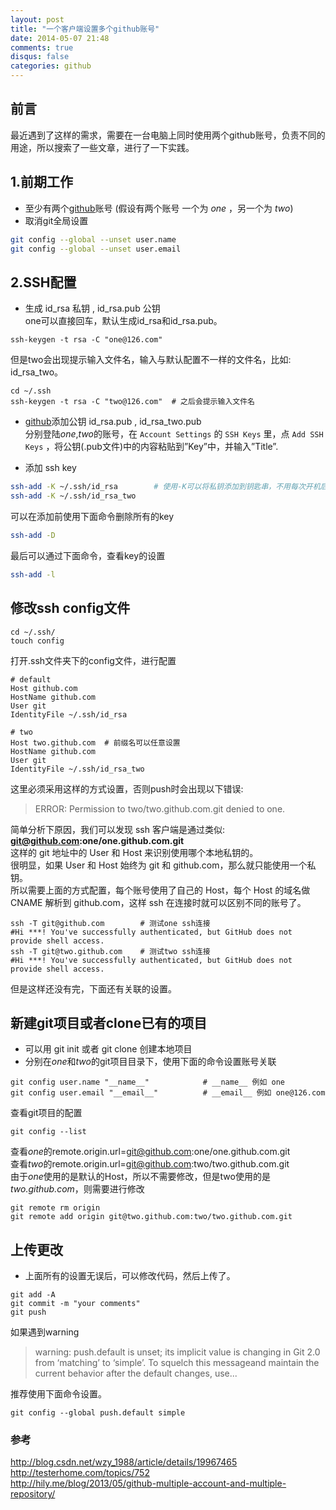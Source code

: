 ```yaml
---
layout: post
title: "一个客户端设置多个github账号"
date: 2014-05-07 21:48
comments: true
disqus: false
categories: github
---
```

## 前言
最近遇到了这样的需求，需要在一台电脑上同时使用两个github账号，负责不同的用途，所以搜索了一些文章，进行了一下实践。
## 1.前期工作
* 至少有两个[github]账号 (假设有两个账号 一个为 *one* ，另一个为 *two*)    
* 取消git全局设置
``` sh
git config --global --unset user.name  
git config --global --unset user.email  
```
<!-- more -->
## 2.SSH配置
* 生成 id_rsa 私钥 , id_rsa.pub 公钥      
one可以直接回车，默认生成id_rsa和id_rsa.pub。 
```
ssh-keygen -t rsa -C "one@126.com"
```
但是two会出现提示输入文件名，输入与默认配置不一样的文件名，比如: id_rsa_two。
```
cd ~/.ssh
ssh-keygen -t rsa -C "two@126.com"  # 之后会提示输入文件名
```

* [github]添加公钥 id_rsa.pub , id_rsa_two.pub   
分别登陆*one*,*two*的账号，在 `Account Settings` 的 `SSH Keys` 里，点 `Add SSH Keys` ，将公钥(.pub文件)中的内容粘贴到”Key”中，并输入”Title”.

* 添加 ssh key
``` sh
ssh-add -K ~/.ssh/id_rsa        # 使用-K可以将私钥添加到钥匙串，不用每次开机后还要再次输入这条命令了
ssh-add -K ~/.ssh/id_rsa_two
```
可以在添加前使用下面命令删除所有的key   
``` sh
ssh-add -D
```
最后可以通过下面命令，查看key的设置
``` sh
ssh-add -l
```
## 修改ssh config文件
```
cd ~/.ssh/
touch config
```
打开.ssh文件夹下的config文件，进行配置
```
# default
Host github.com
HostName github.com
User git
IdentityFile ~/.ssh/id_rsa

# two
Host two.github.com  # 前缀名可以任意设置
HostName github.com
User git
IdentityFile ~/.ssh/id_rsa_two
```
这里必须采用这样的方式设置，否则push时会出现以下错误:   
>ERROR: Permission to two/two.github.com.git denied to one.

简单分析下原因，我们可以发现 ssh 客户端是通过类似:    
**git@github.com:one/one.github.com.git**   
这样的 git 地址中的 User 和 Host 来识别使用哪个本地私钥的。   
很明显，如果 User 和 Host 始终为 git 和 github.com，那么就只能使用一个私钥。   
所以需要上面的方式配置，每个账号使用了自己的 Host，每个 Host 的域名做 CNAME 解析到 github.com，这样 ssh 在连接时就可以区别不同的账号了。   
```
ssh -T git@github.com        # 测试one ssh连接
#Hi ***! You've successfully authenticated, but GitHub does not provide shell access.
ssh -T git@two.github.com    # 测试two ssh连接
#Hi ***! You've successfully authenticated, but GitHub does not provide shell access.
```
但是这样还没有完，下面还有关联的设置。

## 新建git项目或者clone已有的项目
* 可以用 git init 或者 git clone 创建本地项目
* 分别在*one*和*two*的git项目目录下，使用下面的命令设置账号关联
```
git config user.name "__name__"            # __name__ 例如 one
git config user.email "__email__"          # __email__ 例如 one@126.com
```
查看git项目的配置
```
git config --list
```
查看*one*的remote.origin.url=git@github.com:one/one.github.com.git   
查看*two*的remote.origin.url=git@github.com:two/two.github.com.git   
由于*one*使用的是默认的Host，所以不需要修改，但是two使用的是*two.github.com*，则需要进行修改
```
git remote rm origin 
git remote add origin git@two.github.com:two/two.github.com.git
```
## 上传更改
* 上面所有的设置无误后，可以修改代码，然后上传了。
```
git add -A
git commit -m "your comments"
git push
```
如果遇到warning
>warning: push.default is unset; its implicit value is changing in Git 2.0 from ‘matching’ to ‘simple’. To squelch this messageand maintain the current behavior after the default changes, use...

推荐使用下面命令设置。
```
git config --global push.default simple
```
### 参考
<http://blog.csdn.net/wzy_1988/article/details/19967465>   
<http://testerhome.com/topics/752>   
<http://hily.me/blog/2013/05/github-multiple-account-and-multiple-repository/>




[github]: https://github.com

